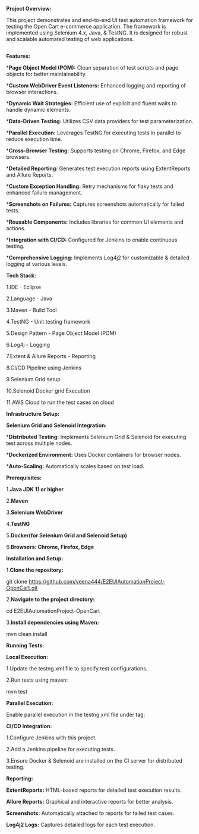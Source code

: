 **Project Overview:** 

This project demonstrates and end-to-end UI test automation framework for testing the Open Cart e-commerce application. The framework is implemented using Selenium 4.x, Java, & TestNG. It is designed for
robust and scalable automated testing of web applications.

##



**Features:**

***Page Object Model (POM):** Clean separation of test scripts and page objects for better maintainability.

***Custom WebDriver Event Listeners:** Enhanced logging and reporting of browser interactions.

***Dynamic Wait Strategies:** Efficient use of explicit and fluent waits to handle dynamic elements.

***Data-Driven Testing:** Utilizes CSV data providers for test parameterization.

***Parallel Execution:** Leverages TestNG for executing tests in parallel to reduce execution time.

***Cross-Browser Testing:** Supports testing on Chrome, Firefox, and Edge browsers.

***Detailed Reporting:** Generates test execution reports using ExtentReports and Allure Reports.

***Custom Exception Handling:** Retry mechanisms for flaky tests and enhanced failure management.

***Screenshots on Failures:** Captures screenshots automatically for failed tests.

***Reusable Components:** Includes libraries for common UI elements and actions.

***Integration with CI/CD:** Configured for Jenkins to enable continuous testing.

***Comprehensive Logging:** Implements Log4j2 for customizable & detailed logging at various levels.






**Tech Stack:**

1.IDE - Eclipse

2.Language - Java

3.Maven - Build Tool

4.TestNG - Unit testing framework

5.Design Pattern - Page Object Model (POM)

6.Log4j - Logging

7.Extent & Allure Reports - Reporting

8.CI/CD Pipeline using Jenkins

9.Selenium Grid setup

10.Selenoid Docker grid Execution

11.AWS Cloud to run the test cases on cloud



    

**Infrastructure Setup:**


**Selenium Grid and Selenoid Integration:**

***Distributed Testing:** Implements Selenium Grid & Selenoid for executing test across multiple nodes.

***Dockerized Environment:** Uses Docker containers for browser nodes.

***Auto-Scaling:** Automatically scales based on test load.



**Prerequisites:**

1.**Java JDK 11 or higher**

2.**Maven**

3.**Selenium WebDriver**

4.**TestNG**

5.**Docker(for Selenium Grid and Selenoid Setup)**

6.**Browsers: Chrome, Firefox, Edge**



**Installation and Setup:**


1.**Clone the repository:**

git clone https://github.com/veena444/E2EUIAutomationProject-OpenCart.git

2.**Navigate to the project directory:**

cd E2EUIAutomationProject-OpenCart

3.**Install dependencies using Maven:**

mvn clean install



**Running Tests:**

**Local Execution:**

1.Update the testng.xml file to specify test configurations.

2.Run tests using maven:

mvn test


**Parallel Execution:**

Enable parallel execution in the testng.xml file under <suite> tag:

<suite name="TestSuite" parallel="tests" thread-count="4">


**CI/CD Integration:**

1.Configure Jenkins with this project.

2.Add a Jenkins pipeline for executing tests.

3.Ensure Docker & Selenoid are installed on the CI server for distributed testing.



**Reporting:**

**ExtentReports:** HTML-based reports for detailed test execution results.

**Allure Reports:** Graphical and interactive reports for better analysis.

**Screenshots:** Automatically attached to reports for failed test cases.

**Log4j2 Logs:** Captures detailed logs for each test execution.



    










